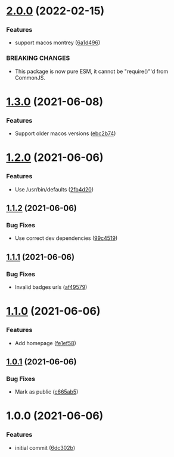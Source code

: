 # [2.0.0](https://github.com/TheUnderScorer/do-not-disturb/compare/v1.3.0...v2.0.0) (2022-02-15)


### Features

* support macos montrey ([6a1d496](https://github.com/TheUnderScorer/do-not-disturb/commit/6a1d4969220a45c4a9bf945ff7a2553917cede64))


### BREAKING CHANGES

* This package is now pure ESM, it cannot be "require()"'d from CommonJS.

# [1.3.0](https://github.com/TheUnderScorer/do-not-disturb/compare/v1.2.0...v1.3.0) (2021-06-08)


### Features

* Support older macos versions ([ebc2b74](https://github.com/TheUnderScorer/do-not-disturb/commit/ebc2b74659d333ebc6840b98a1e6bf8171a96d6a))

# [1.2.0](https://github.com/TheUnderScorer/do-not-disturb/compare/v1.1.2...v1.2.0) (2021-06-06)


### Features

* Use /usr/bin/defaults ([2fb4d20](https://github.com/TheUnderScorer/do-not-disturb/commit/2fb4d201db538be6c3c54f9ec7c7573162f3c0a6))

## [1.1.2](https://github.com/TheUnderScorer/do-not-disturb/compare/v1.1.1...v1.1.2) (2021-06-06)


### Bug Fixes

* Use correct dev dependencies ([99c4519](https://github.com/TheUnderScorer/do-not-disturb/commit/99c45192120545199614a4bb53522a42fb4c060b))

## [1.1.1](https://github.com/TheUnderScorer/do-not-disturb/compare/v1.1.0...v1.1.1) (2021-06-06)


### Bug Fixes

* Invalid badges urls ([af49579](https://github.com/TheUnderScorer/do-not-disturb/commit/af49579dac9a3d6eb7a541acfc1aa8f01ddf58ef))

# [1.1.0](https://github.com/TheUnderScorer/do-not-disturb/compare/v1.0.1...v1.1.0) (2021-06-06)


### Features

* Add homepage ([fe1ef58](https://github.com/TheUnderScorer/do-not-disturb/commit/fe1ef58e3ddce786535c249c0ec1559f4d426496))

## [1.0.1](https://github.com/TheUnderScorer/do-not-disturb/compare/v1.0.0...v1.0.1) (2021-06-06)


### Bug Fixes

* Mark as public ([c665ab5](https://github.com/TheUnderScorer/do-not-disturb/commit/c665ab5f917660e7caa54786f2b12393b637f570))

# 1.0.0 (2021-06-06)


### Features

* initial commit ([6dc302b](https://github.com/TheUnderScorer/do-not-disturb/commit/6dc302bc300acd8a96e5bbb3a4f70dabd44ea624))
